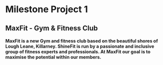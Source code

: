 # Milestone Project 1 #
## MaxFit - Gym & Fitness Club ##
#### MaxFit is a new Gym and fitness club based on the beautiful shores of Lough Leane, Killarney. ShineFit is run by a passionate and inclusive group of fitness experts and professionals. At MaxFit our goal is to maximise the potential within our members. #### 
